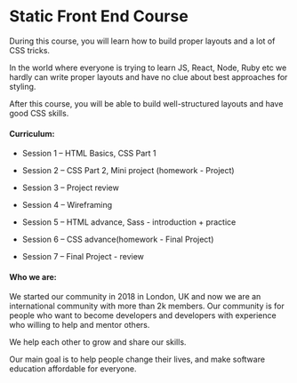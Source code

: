 # Static Front End Course
During this course, you will learn how to build proper layouts and a lot of CSS tricks.

In the world where everyone is trying to learn JS, React, Node, Ruby etc we hardly can write proper layouts and have no clue about best approaches for styling.

After this course, you will be able to build well-structured layouts and have good CSS skills.

#### Curriculum:

- Session 1 – HTML Basics, CSS Part 1

- Session 2 – CSS Part 2, Mini project (homework - Project)

- Session 3 – Project review

- Session 4 – Wireframing

- Session 5 – HTML advance, Sass - introduction + practice

- Session 6 – CSS advance(homework - Final Project)

- Session 7 – Final Project - review

#### Who we are:

We started our community in 2018 in London, UK and now we are an international community with more than 2k members. Our community is for people who want to become developers and developers with experience who willing to help and mentor others.

We help each other to grow and share our skills.

Our main goal is to help people change their lives, and make software education affordable for everyone.